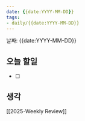 ```yaml
---
date: {{date:YYYY-MM-DD}}
tags: 
- daily/{{date:YYYY-MM-DD}} 
---
```


날짜: {{date:YYYY-MM-DD}}
## 오늘 할일

- [ ] 




## 생각









[[2025-Weekly Review]]